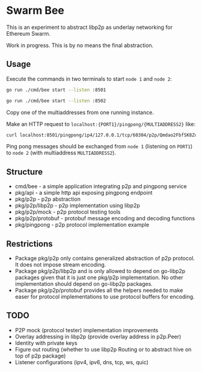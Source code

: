 # Swarm Bee

This is an experiment to abstract libp2p as underlay networking for Ethereum Swarm.

Work in progress. This is by no means the final abstraction.

## Usage

Execute the commands in two terminals to start `node 1` and `node 2`:

```sh
go run ./cmd/bee start --listen :8501
```

```sh
go run ./cmd/bee start --listen :8502
```

Copy one of the multiaddresses from one running instance.

Make an HTTP request to `localhost:{PORT1}/pingpong/{MULTIADDRESS2}` like:

```sh
curl localhost:8501/pingpong/ip4/127.0.0.1/tcp/60304/p2p/Qmdao2FbfSK8ZcFxuUVmVDPUJifgRmbofNWH21WQESZm7x
```

Ping pong messages should be exchanged from `node 1` (listening on `PORT1`) to `node 2` (with multiaddress `MULTIADDRESS2`).

## Structure

- cmd/bee - a simple application integrating p2p and pingpong service
- pkg/api - a simple http api exposing pingpong endpoint
- pkg/p2p - p2p abstraction
- pkg/p2p/libp2p - p2p implementation using libp2p
- pkg/p2p/mock - p2p protocol testing tools
- pkg/p2p/protobuf - protobuf message encoding and decoding functions
- pkg/pingpong - p2p protocol implementation example

## Restrictions

- Package pkg/p2p only contains generalized abstraction of p2p protocol. It does not impose stream encoding.
- Package pkg/p2p/libp2p and is only allowed to depend on go-libp2p packages given that it is just one pkg/p2p implementation. No other implementation should depend on go-libp2p packages.
- Package pkg/p2p/protobuf provides all the helpers needed to make easer for protocol implementations to use protocol buffers for encoding.

## TODO

- P2P mock (protocol tester) implementation improvements
- Overlay addressing in libp2p (provide overlay address in p2p.Peer)
- Identity with private keys
- Figure out routing (whether to use libp2p Routing or to abstract hive on top of p2p package)
- Listener configurations (ipv4, ipv6, dns, tcp, ws, quic)
